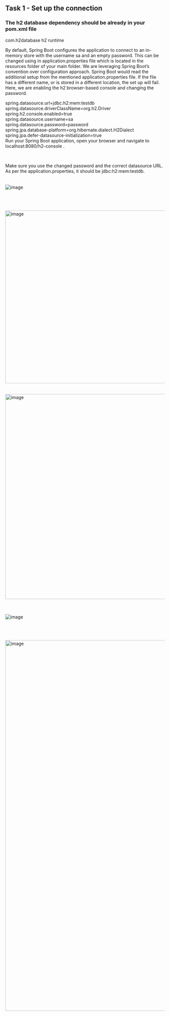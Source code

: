 ## Task 1 - Set up the connection
### The h2 database dependency should be already in your pom.xml file 



<dependency>
	<groupId>com.h2database</groupId>
	<artifactId>h2</artifactId>
	<scope>runtime</scope>
</dependency>

<br>


By default, Spring Boot configures the application to connect to an in-memory store with the username sa and an empty password. This can be changed using in application.properties file which is located in the resources folder of your main folder. We are leveraging Spring Boot’s convention over configuration approach. Spring Boot would read the additional setup from the mentioned application.properties file. If the file has a different name, or is stored in a different location, the set up will fail. Here, we are enabling the h2 browser-based console and changing the password.
<br>

spring.datasource.url=jdbc:h2:mem:testdb <br>
spring.datasource.driverClassName=org.h2.Driver <br>
spring.h2.console.enabled=true <br>
spring.datasource.username=sa <br>
spring.datasource.password=password <br>
spring.jpa.database-platform=org.hibernate.dialect.H2Dialect <br>
spring.jpa.defer-datasource-initialization=true <br>
Run your Spring Boot application, open your browser and navigate to localhost:8080/h2-console . <br>

<br>

Make sure you use the changed password and the correct datasource URL. As per the application.properties, it should be jdbc:h2:mem:testdb.
<br>
<br>
<br>
![image](https://github.com/user-attachments/assets/431a1d19-19c7-4869-87d6-78c325918df8)

<br>
<br>
<br>
<img width="545" alt="image" src="https://github.com/user-attachments/assets/ebf10449-5857-4177-a48f-7b3a68ac241c">
<br>
<br>
<br>
<img width="647" alt="image" src="https://github.com/user-attachments/assets/8628cd32-06ad-4f21-818f-aa3922111ae9">

<br>
<br>
<br>

![image](https://github.com/user-attachments/assets/403e392d-7c9f-433e-9908-b3a010ec7910)


<br>
<br>
<br>

<img width="1170" alt="image" src="https://github.com/user-attachments/assets/26dcb641-546b-47b1-b138-3b89892dd2a9">

